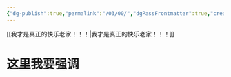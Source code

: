 ```yaml
---
{"dg-publish":true,"permalink":"/03/00/","dgPassFrontmatter":true,"created":"2024-11-30T18:05:50.905+08:00","updated":"2024-11-30T18:40:24.443+08:00"}
---
```



[[我才是真正的快乐老家！！！\|我才是真正的快乐老家！！！]]




# 这里我要强调
